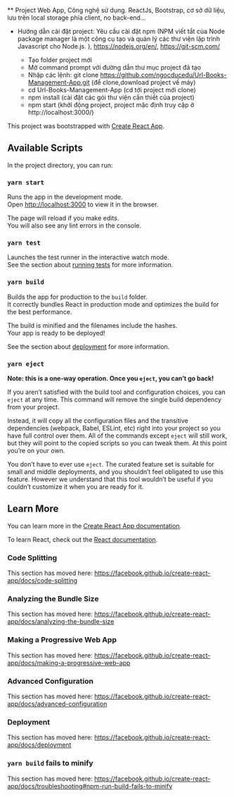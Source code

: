 ** Project Web App, Công nghệ sử dụng. ReactJs, Bootstrap, cơ sở dữ liệu, lưu trên local storage phía client, no back-end...

* Hướng dẫn cài đặt project:
  Yêu cầu cài đặt npm (NPM viết tắt của Node package manager là một công cụ tạo và quản lý các thư viện lập trình Javascript cho Node.js. ),
  https://nodejs.org/en/,
  https://git-scm.com/ 
  
  * Tạo folder project mới
  * Mở command prompt với đường dẫn thư mục project đã tạo
  * Nhập các lệnh: git clone https://github.com/ngocducedu/Url-Books-Management-App.git  (để clone,download project về máy)
  * cd Url-Books-Management-App (cd tới project mới clone)
  * npm install  (cài đặt các gói thư viện cần thiết của project)
  * npm start (khởi động project, project mặc định truy cập ở http://localhost:3000/)  
  
  
  
  
  







This project was bootstrapped with [Create React App](https://github.com/facebook/create-react-app).

## Available Scripts

In the project directory, you can run:

### `yarn start`

Runs the app in the development mode.<br />
Open [http://localhost:3000](http://localhost:3000) to view it in the browser.

The page will reload if you make edits.<br />
You will also see any lint errors in the console.

### `yarn test`

Launches the test runner in the interactive watch mode.<br />
See the section about [running tests](https://facebook.github.io/create-react-app/docs/running-tests) for more information.

### `yarn build`

Builds the app for production to the `build` folder.<br />
It correctly bundles React in production mode and optimizes the build for the best performance.

The build is minified and the filenames include the hashes.<br />
Your app is ready to be deployed!

See the section about [deployment](https://facebook.github.io/create-react-app/docs/deployment) for more information.

### `yarn eject`

**Note: this is a one-way operation. Once you `eject`, you can’t go back!**

If you aren’t satisfied with the build tool and configuration choices, you can `eject` at any time. This command will remove the single build dependency from your project.

Instead, it will copy all the configuration files and the transitive dependencies (webpack, Babel, ESLint, etc) right into your project so you have full control over them. All of the commands except `eject` will still work, but they will point to the copied scripts so you can tweak them. At this point you’re on your own.

You don’t have to ever use `eject`. The curated feature set is suitable for small and middle deployments, and you shouldn’t feel obligated to use this feature. However we understand that this tool wouldn’t be useful if you couldn’t customize it when you are ready for it.

## Learn More

You can learn more in the [Create React App documentation](https://facebook.github.io/create-react-app/docs/getting-started).

To learn React, check out the [React documentation](https://reactjs.org/).

### Code Splitting

This section has moved here: https://facebook.github.io/create-react-app/docs/code-splitting

### Analyzing the Bundle Size

This section has moved here: https://facebook.github.io/create-react-app/docs/analyzing-the-bundle-size

### Making a Progressive Web App

This section has moved here: https://facebook.github.io/create-react-app/docs/making-a-progressive-web-app

### Advanced Configuration

This section has moved here: https://facebook.github.io/create-react-app/docs/advanced-configuration

### Deployment

This section has moved here: https://facebook.github.io/create-react-app/docs/deployment

### `yarn build` fails to minify

This section has moved here: https://facebook.github.io/create-react-app/docs/troubleshooting#npm-run-build-fails-to-minify
